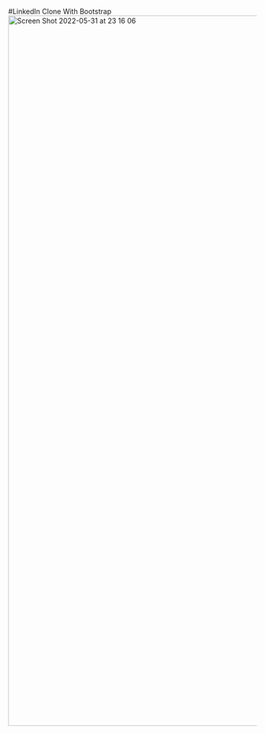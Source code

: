 #LinkedIn Clone With Bootstrap 
<img width="1440" alt="Screen Shot 2022-05-31 at 23 16 06" src="https://user-images.githubusercontent.com/59255005/171277155-40a696d8-97a7-4e88-8c8b-853e158dc329.png">
